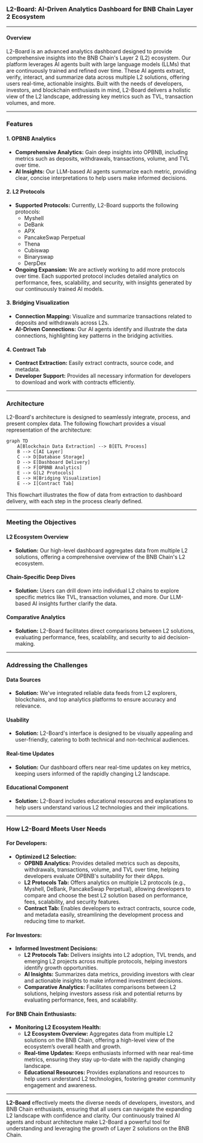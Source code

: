 
### L2-Board: AI-Driven Analytics Dashboard for BNB Chain Layer 2 Ecosystem

---

#### Overview

L2-Board is an advanced analytics dashboard designed to provide comprehensive insights into the BNB Chain's Layer 2 (L2) ecosystem. Our platform leverages AI agents built with large language models (LLMs) that are continuously trained and refined over time. These AI agents extract, verify, interact, and summarize data across multiple L2 solutions, offering users real-time, actionable insights. Built with the needs of developers, investors, and blockchain enthusiasts in mind, L2-Board delivers a holistic view of the L2 landscape, addressing key metrics such as TVL, transaction volumes, and more.

---

### Features

#### 1. OPBNB Analytics

- **Comprehensive Analytics:** Gain deep insights into OPBNB, including metrics such as deposits, withdrawals, transactions, volume, and TVL over time.
- **AI Insights:** Our LLM-based AI agents summarize each metric, providing clear, concise interpretations to help users make informed decisions.

#### 2. L2 Protocols

- **Supported Protocols:** Currently, L2-Board supports the following protocols:
  - Myshell
  - DeBank
  - APX
  - PancakeSwap Perpetual
  - Thena
  - Cubiswap
  - Binaryswap
  - DerpDex
- **Ongoing Expansion:** We are actively working to add more protocols over time. Each supported protocol includes detailed analytics on performance, fees, scalability, and security, with insights generated by our continuously trained AI models.

#### 3. Bridging Visualization

- **Connection Mapping:** Visualize and summarize transactions related to deposits and withdrawals across L2s.
- **AI-Driven Connections:** Our AI agents identify and illustrate the data connections, highlighting key patterns in the bridging activities.

#### 4. Contract Tab

- **Contract Extraction:** Easily extract contracts, source code, and metadata.
- **Developer Support:** Provides all necessary information for developers to download and work with contracts efficiently.

---

### Architecture

L2-Board's architecture is designed to seamlessly integrate, process, and present complex data. The following flowchart provides a visual representation of the architecture:

```mermaid
graph TD
    A[Blockchain Data Extraction] --> B[ETL Process]
    B --> C[AI Layer]
    C --> D[Database Storage]
    D --> E[Dashboard Delivery]
    E --> F[OPBNB Analytics]
    E --> G[L2 Protocols]
    E --> H[Bridging Visualization]
    E --> I[Contract Tab]
```

This flowchart illustrates the flow of data from extraction to dashboard delivery, with each step in the process clearly defined.

---

### Meeting the Objectives

#### L2 Ecosystem Overview
- **Solution:** Our high-level dashboard aggregates data from multiple L2 solutions, offering a comprehensive overview of the BNB Chain's L2 ecosystem.

#### Chain-Specific Deep Dives
- **Solution:** Users can drill down into individual L2 chains to explore specific metrics like TVL, transaction volumes, and more. Our LLM-based AI insights further clarify the data.

#### Comparative Analytics
- **Solution:** L2-Board facilitates direct comparisons between L2 solutions, evaluating performance, fees, scalability, and security to aid decision-making.

---

### Addressing the Challenges

#### Data Sources
- **Solution:** We've integrated reliable data feeds from L2 explorers, blockchains, and top analytics platforms to ensure accuracy and relevance.

#### Usability
- **Solution:** L2-Board's interface is designed to be visually appealing and user-friendly, catering to both technical and non-technical audiences.

#### Real-time Updates
- **Solution:** Our dashboard offers near real-time updates on key metrics, keeping users informed of the rapidly changing L2 landscape.

#### Educational Component
- **Solution:** L2-Board includes educational resources and explanations to help users understand various L2 technologies and their implications.

---

### How L2-Board Meets User Needs

#### **For Developers:**
- **Optimized L2 Selection:** 
  - **OPBNB Analytics:** Provides detailed metrics such as deposits, withdrawals, transactions, volume, and TVL over time, helping developers evaluate OPBNB's suitability for their dApps.
  - **L2 Protocols Tab:** Offers analytics on multiple L2 protocols (e.g., Myshell, DeBank, PancakeSwap Perpetual), allowing developers to compare and choose the best L2 solution based on performance, fees, scalability, and security features.
  - **Contract Tab:** Enables developers to extract contracts, source code, and metadata easily, streamlining the development process and reducing time to market.

#### **For Investors:**
- **Informed Investment Decisions:**
  - **L2 Protocols Tab:** Delivers insights into L2 adoption, TVL trends, and emerging L2 projects across multiple protocols, helping investors identify growth opportunities.
  - **AI Insights:** Summarizes data metrics, providing investors with clear and actionable insights to make informed investment decisions.
  - **Comparative Analytics:** Facilitates comparisons between L2 solutions, helping investors assess risk and potential returns by evaluating performance, fees, and scalability.

#### **For BNB Chain Enthusiasts:**
- **Monitoring L2 Ecosystem Health:**
  - **L2 Ecosystem Overview:** Aggregates data from multiple L2 solutions on the BNB Chain, offering a high-level view of the ecosystem’s overall health and growth.
  - **Real-time Updates:** Keeps enthusiasts informed with near real-time metrics, ensuring they stay up-to-date with the rapidly changing landscape.
  - **Educational Resources:** Provides explanations and resources to help users understand L2 technologies, fostering greater community engagement and awareness.

---

**L2-Board** effectively meets the diverse needs of developers, investors, and BNB Chain enthusiasts, ensuring that all users can navigate the expanding L2 landscape with confidence and clarity. Our continuously trained AI agents and robust architecture make L2-Board a powerful tool for understanding and leveraging the growth of Layer 2 solutions on the BNB Chain.

